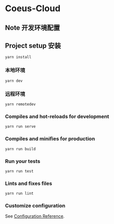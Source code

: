 # Coeus-Cloud

## Note 开发环境配置

## Project setup 安装
```
yarn install
```

### 本地环境
```
yarn dev
```

### 远程环境
```
yarn remotedev
```

### Compiles and hot-reloads for development
```
yarn run serve
```

### Compiles and minifies for production
```
yarn run build
```

### Run your tests
```
yarn run test
```

### Lints and fixes files
```
yarn run lint
```

### Customize configuration
See [Configuration Reference](https://cli.vuejs.org/config/).
